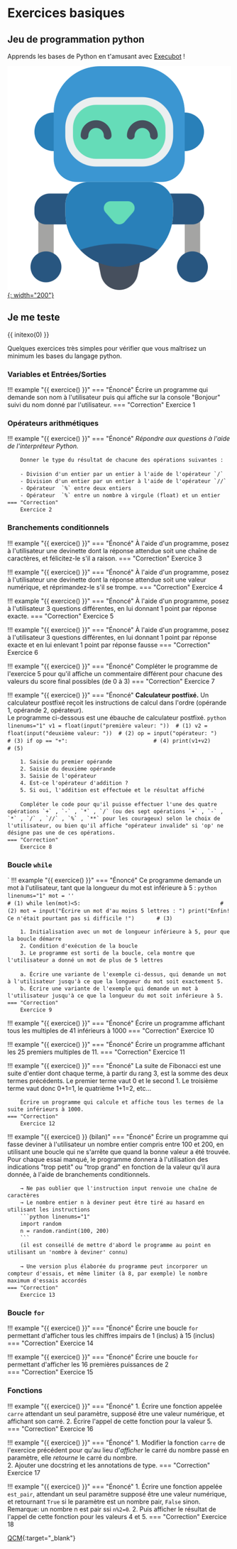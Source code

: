 # Exercices basiques

## Jeu de programmation python

Apprends les bases de Python en t'amusant avec [Execubot](https://execubot.fr) !

[![image](../../images/robot.png){: width="200"}](https://execubot.fr) 



## Je me teste

{{ initexo(0) }}

Quelques exercices très simples pour vérifier que vous maîtrisez un minimum les bases du langage python.

### Variables et Entrées/Sorties

!!! example "{{ exercice() }}"
    === "Énoncé"
         Écrire un programme qui demande son nom à l'utilisateur puis qui affiche sur la console "Bonjour" suivi du nom donné par l'utilisateur.
    === "Correction"
        Exercice 1
        
### Opérateurs arithmétiques

!!! example "{{ exercice() }}"
    === "Énoncé"
        *Répondre aux questions à l'aide de l'interpréteur Python.*
        
        Donner le type du résultat de chacune des opérations suivantes :
        
        - Division d'un entier par un entier à l'aide de l'opérateur `/`
        - Division d'un entier par un entier à l'aide de l'opérateur `//`
        - Opérateur  `%` entre deux entiers
        - Opérateur  `%` entre un nombre à virgule (float) et un entier
    === "Correction"
        Exercice 2

### Branchements conditionnels

!!! example "{{ exercice() }}"
    === "Énoncé"
        À l'aide d'un programme, posez à l'utilisateur une devinette dont la réponse attendue soit une chaîne de caractères, et félicitez-le s'il a raison.
    === "Correction"
        Exercice 3
        
!!! example "{{ exercice() }}"
    === "Énoncé"
        À l'aide d'un programme, posez à l'utilisateur une devinette dont la réponse attendue soit une valeur numérique, et réprimandez-le s'il se trompe.
    === "Correction"
        Exercice 4


!!! example "{{ exercice() }}"
    === "Énoncé"
        À l'aide d'un programme, posez à l'utilisateur 3 questions différentes, en lui donnant 1 point par réponse exacte.
    === "Correction"
        Exercice 5

!!! example "{{ exercice() }}"
    === "Énoncé"
        À l'aide d'un programme, posez à l'utilisateur 3 questions différentes, en lui donnant 1 point par réponse exacte et en lui enlevant 1 point par réponse fausse
    === "Correction"
        Exercice 6

!!! example "{{ exercice() }}"
    === "Énoncé"
        Compléter le programme de l'exercice 5 pour qu'il affiche un commentaire différent pour chacune des valeurs du score final possibles (de 0 à 3)
    === "Correction"
        Exercice 7
        
!!! example "{{ exercice() }}"
    === "Énoncé"
        **Calculateur postfixé.**
        Un calculateur postfixé reçoit les instructions de calcul dans l'ordre (opérande 1, opérande 2, opérateur).   
        Le programme ci-dessous est une ébauche de calculateur postfixé.
        ```python linenums="1"
        v1 = float(input("première valeur: "))  # (1)
        v2 = float(input("deuxième valeur: "))  # (2)
        op = input("opérateur: ")               # (3)
        if op == "+":                           # (4)
            print(v1+v2)                        # (5)
        ```
        
        1. Saisie du premier opérande                               
        2. Saisie du deuxième opérande                              
        3. Saisie de l'opérateur                                    
        4. Est-ce l'opérateur d'addition ?                          
        5. Si oui, l'addition est effectuée et le résultat affiché  
            
        Compléter le code pour qu'il puisse effectuer l'une des quatre opérations `+` , `-` , `*` , `/` (ou des sept opérations `+` , `-` , `*` , `/` , `//` , `%` , `**` pour les courageux) selon le choix de l'utilisateur, ou bien qu'il affiche "opérateur invalide" si 'op' ne désigne pas une de ces opérations.
    === "Correction"
        Exercice 8

### Boucle `while`
`
!!! example "{{ exercice() }}"
    === "Énoncé"
        Ce programme demande un mot à l'utilisateur, tant que la longueur du mot est inférieure à 5 :
        ```python linenums="1"
        mot = ''                                                     # (1)
        while len(mot)<5:                                            # (2)
            mot = input("Écrire un mot d'au moins 5 lettres : ")
        print("Enfin! Ce n'était pourtant pas si difficile !")       # (3)
        ```

        1. Initialisation avec un mot de longueur inférieure à 5, pour que la boucle démarre
        2. Condition d'exécution de la boucle
        3. Le programme est sorti de la boucle, cela montre que l'utilisateur a donné un mot de plus de 5 lettres
    
        a. Écrire une variante de l'exemple ci-dessus, qui demande un mot à l'utilisateur jusqu'à ce que la longueur du mot soit exactement 5.  
        b. Écrire une variante de l'exemple qui demande un mot à l'utilisateur jusqu'à ce que la longueur du mot soit inférieure à 5.
    === "Correction"
        Exercice 9

!!! example "{{ exercice() }}"
    === "Énoncé"
        Écrire un programme affichant tous les multiples de 41 inférieurs à 1000
    === "Correction"
        Exercice 10

!!! example "{{ exercice() }}"
    === "Énoncé"
        Écrire un programme affichant les 25 premiers multiples de 11.
    === "Correction"
        Exercice 11

!!! example "{{ exercice() }}"
    === "Énoncé"
        La suite de Fibonacci est une suite d'entier dont chaque terme, à partir du rang 3, est la somme des deux termes précédents. Le premier terme vaut 0 et le second 1. Le troisième terme vaut donc 0+1=1, le quatrième 1+1=2, etc...

        Écrire un programme qui calcule et affiche tous les termes de la suite inférieurs à 1000.
    === "Correction"
        Exercice 12
        
!!! example "{{ exercice() }} (bilan)"
    === "Énoncé"
        Écrire un programme qui fasse deviner à l'utilisateur un nombre entier compris entre 100 et 200, en utilisant une boucle qui ne s'arrête que quand la bonne valeur a été trouvée. Pour chaque essai manqué, le programme donnera à l'utilisation des indications "trop petit" ou "trop grand" en fonction de la valeur qu'il aura donnée, à l'aide de branchements conditionnels.
    
        → Ne pas oublier que l'instruction input renvoie une chaîne de caractères  
        → Le nombre entier n à deviner peut être tiré au hasard en utilisant les instructions
        ```python linenums="1"
        import random
        n = random.randint(100, 200)
        ```
        (il est conseillé de mettre d'abord le programme au point en utilisant un 'nombre à deviner' connu)

        → Une version plus élaborée du programme peut incorporer un compteur d'essais, et même limiter (à 8, par exemple) le nombre maximum d'essais accordés
    === "Correction"
        Exercice 13
        
### Boucle `for`
        
        
!!! example "{{ exercice() }}"
    === "Énoncé"
        Écrire une boucle `for` permettant d'afficher tous les chiffres impairs de 1 (inclus) à 15 (inclus)    
    === "Correction"
        Exercice 14
    
        
!!! example "{{ exercice() }}"
    === "Énoncé"
        Écrire une boucle `for` permettant d'afficher les 16 premières puissances de 2        
    === "Correction"
        Exercice 15

### Fonctions

!!! example "{{ exercice() }}"
    === "Énoncé"
        1. Écrire une fonction appelée `carre` attendant un seul paramètre, supposé être une valeur numérique, et affichant son carré. 
        2. Écrire l'appel de cette fonction pour la valeur 5.    
    === "Correction"
        Exercice 16
    
!!! example "{{ exercice() }}"
    === "Énoncé"
        1. Modifier la fonction `carre` de l'exercice précédent pour qu'au lieu d'*afficher* le carré du nombre passé en paramètre, elle *retourne* le carré du nombre.    
        2. Ajouter une docstring et les annotations de type. 
    === "Correction"
        Exercice 17
        
!!! example "{{ exercice() }}"
    === "Énoncé"
        1. Écrire une fonction appelée `est_pair`, attendant un seul paramètre supposé être une valeur numérique, et retournant `True` si le paramètre est un nombre pair, `False` sinon. Remarque: un nombre n est pair ssi `n%2=0`.
        2. Puis afficher le résultat de l'appel de cette fonction pour les valeurs 4 et 5.
    === "Correction"
        Exercice 18

        
    
[QCM](http://www.scientillula.net/NSI/premiere/notions%20de%20base/autoeval.html){:target="_blank"} 
